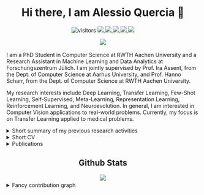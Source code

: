 <h1 align="center"> Hi there, I am Alessio Quercia 👋 </h1>

<div align="center">
  
  <object>![visitors](https://visitor-badge.glitch.me/badge?page_id=AlessioQuercia.visitor-badge)</object>
  <a href="https://alessioquercia.github.io">
    <img src="https://img.shields.io/badge/Website-FF7139?style=flat&logo=Firefox-Browser&logoColor=white">
  </a>
  <a href="https://linkedin.com/in/AlessioQuercia">
    <img src="https://img.shields.io/badge/LinkedIn-0077B5?style=flat&logo=linkedin&logoColor=white">
  </a>
  <a href="https://twitter.com/ale_qrc">
    <img src="https://img.shields.io/badge/Twitter-1DA1F2?style=flat&logo=twitter&logoColor=white">
  </a>
  <a href="https://discord.gg/3tZH6CCXe3">
    <img src="https://img.shields.io/badge/Discord-7289DA?style=flat&logo=discord&logoColor=white">
  </a>
  <a href="mailto:alessioquercia4@gmail.com">
    <img src="https://img.shields.io/badge/Gmail-D14836?style=flat&logo=gmail&logoColor=white">
  </a>
</div>

<!--   <a href="https://discordapp.com/channels/@me/172462295346184194">
    <img src="https://img.shields.io/badge/Discord-7289DA?style=flat&logo=discord&logoColor=white">
  </a> -->
  
<div align="center"> 
  <a href="https://git.io/typing-svg">
    <img src="https://readme-typing-svg.herokuapp.com/?lines=Welcome+to+my+profile+page!" />
  </a>
</div>

I am a PhD Student in Computer Science at RWTH Aachen University and a Research Assistant in Machine Learning and Data Analytics at Forschungszentrum Jülich. I am jointly supervised by Prof. Ira Assent, from the Dept. of Computer Science at Aarhus University, and Prof. Hanno Scharr, from the Dept. of Computer Science at RWTH Aachen University. 

My research interests include Deep Learning, Transfer Learning, Few-Shot Learning, Self-Supervised, Meta-Learning, Representation Learning, Reinforcement Learning, and Neuroevolution. In general, I am interested in Computer Vision applications to real-world problems. Currently, my focus is on Transfer Learning applied to medical problems. 

<details>
  <summary markdown="span">Short summary of my previous research activities</summary>

| Position        | Location                                                 | Activity                                                     |
| :-------------- | :------------------------------------------------------- | :----------------------------------------------------------- |
| Research Fellow | Dept. of Computer Science at Sapienza University of Rome | Risk forecasting in aquaculture using deep learning techniques |
| Research Intern | Smart Systems Integration group at IBM Research Zurich   | Epileptic seizure prediction using deep unsupervised learning techniques |
| MSc Student     | Dept. of Computer Science at University of Milan         | Thesis on epileptic seizure prediction using deep unsupervised learning |
| BSc Student     | Dept. of Computer Science at Sapienza University of Rome | Thesis on neuroevolution and reinforcement learning          |

</details>



<details>
  <summary markdown="span">Short CV</summary>
  
  ## Experience
<!--   <details>
    <summary markdown="span">[05.2021 - Current] > Research Assistant at Forschungszentrum Jülich</summary>
      Transfer learning.
  </details>
  <details>
    <summary markdown="span">[10.2020 - 05.2021] > Research Fellow at Sapienza University of Rome and WSense S.r.l.</summary>
      Risk forecasting in aquaculture using deep learning techniques.
  </details>
  <details>
    <summary markdown="span">[09.2019 - 07.2021] > Research Intern at IBM Research Zurich</summary>
      Epileptic seizure prediction using deep unsupervised learning techniques.
  </details>
  <details>
    <summary markdown="span">[10.2018 - 07.2019] > Tutor of Computer Science Basics at University of Milan</summary>
      Teaching Computer Science Basics to groups of up to 60 undergraduates in laboratory lessons.
  </details> -->
  - [05.2021 - Current] > Research Assistant at Forschungszentrum Jülich
  - [10.2020 - 05.2021] > Research Fellow at Sapienza University of Rome and WSense S.r.l.
  - [09.2019 - 07.2021] > Research Intern at IBM Research Zurich
  - [10.2018 - 07.2019] > Tutor of Computer Science Basics at University of Milan
  
  ## Education
  - [05.2021 - Current] > PhD in Computer Science at RWTH Aachen University
  - [09.2017 - 04.2020] > MSc in Computer Science at University of Milan
  - [09.2013 - 07.2017] > BSc in Computer Science at Sapienza University of Rome
</details>

<details>
  <summary markdown="span">Publications</summary>
  
  - [Quercia A., Frick T., Egli F., Pullen N., Dupanloup I., Tang J., Asif U., Harrer S. and Brunschwiler T.: _"Preictal onset detection through unsupervised clustering for epileptic seizure prediction"_. In: IEEE International Conference on Digital Health. On Proceedings. IEEE, Chicago, USA (2021)](https://www.computer.org/csdl/proceedings-article/icdh/2021/168500a142/1ymJeKYN1qU).
  
</details>

<h2 align="center"> Github Stats </h2>

<div align="center">
  <a href="https://github.com/anuraghazra/github-readme-stats">
    <img src="https://github-readme-stats.vercel.app/api?username=AlessioQuercia&&include_all_commits=true&count_private=true&show_icons=true&theme=radical" />
  </a>
</div>
<!-- ![AlessioQuercia's GitHub stats](https://github-readme-stats.vercel.app/api?username=AlessioQuercia&include_all_commits=true&count_private=true&show_icons=true&theme=radical) -->

<!-- <div align="center">
  <a href="https://git.io/streak-stats">
    <img src="https://github-readme-streak-stats.herokuapp.com?user=AlessioQuercia&theme=radical" />
  </a>
</div> -->
<!-- [![GitHub Streak](https://github-readme-streak-stats.herokuapp.com?user=AlessioQuercia&theme=radical)](https://git.io/streak-stats) -->


<!-- <div align="center">
  <a href="https://github.com/anuraghazra/github-readme-stats">
    <img src="https://github-readme-stats.vercel.app/api/wakatime?username=aleqrc&theme=radical&layout=compact" />
  </a>
</div> -->
<!-- [![AlessioQuercia's wakatime stats](https://github-readme-stats.vercel.app/api/wakatime?username=aleqrc)](https://github.com/anuraghazra/github-readme-stats) -->


<details>
  <summary markdown="span">Fancy contribution graph</summary>

<div align="center">
  <a href="https://github.com/Platane/snk">
    <img src="https://github.com/AlessioQuercia/AlessioQuercia/blob/output/github-contribution-grid-snake.svg" />
  </a>
</div>
<!-- ![snake gif](https://github.com/AlessioQuercia/AlessioQuercia/blob/output/github-contribution-grid-snake.svg) -->

</details>
<!--
**AlessioQuercia/AlessioQuercia** is a ✨ _special_ ✨ repository because its `README.md` (this file) appears on your GitHub profile.

Here are some ideas to get you started:

- 🔭 I’m currently working on ...
- 🌱 I’m currently learning ...
- 👯 I’m looking to collaborate on ...
- 🤔 I’m looking for help with ...
- 💬 Ask me about ...
- 📫 How to reach me: ...
- 😄 Pronouns: ...
- ⚡ Fun fact: ...
-->
